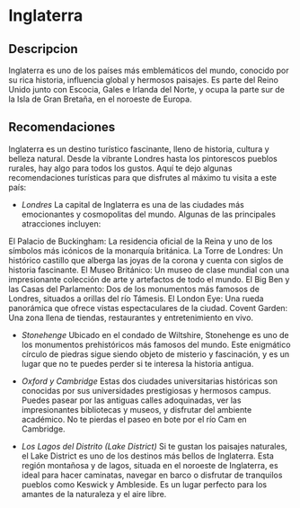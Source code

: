 # Inglaterra

## Descripcion
Inglaterra es uno de los países más emblemáticos del mundo, conocido por su rica historia, influencia global y hermosos paisajes. Es parte del Reino Unido junto con Escocia, Gales e Irlanda del Norte, y ocupa la parte sur de la Isla de Gran Bretaña, en el noroeste de Europa.

## Recomendaciones
Inglaterra es un destino turístico fascinante, lleno de historia, cultura y belleza natural. Desde la vibrante Londres hasta los pintorescos pueblos rurales, hay algo para todos los gustos. Aquí te dejo algunas recomendaciones turísticas para que disfrutes al máximo tu visita a este país:

- *Londres*
La capital de Inglaterra es una de las ciudades más emocionantes y cosmopolitas del mundo. Algunas de las principales atracciones incluyen:

El Palacio de Buckingham: La residencia oficial de la Reina y uno de los símbolos más icónicos de la monarquía británica.
La Torre de Londres: Un histórico castillo que alberga las joyas de la corona y cuenta con siglos de historia fascinante.
El Museo Británico: Un museo de clase mundial con una impresionante colección de arte y artefactos de todo el mundo.
El Big Ben y las Casas del Parlamento: Dos de los monumentos más famosos de Londres, situados a orillas del río Támesis.
El London Eye: Una rueda panorámica que ofrece vistas espectaculares de la ciudad.
Covent Garden: Una zona llena de tiendas, restaurantes y entretenimiento en vivo.

- *Stonehenge*
Ubicado en el condado de Wiltshire, Stonehenge es uno de los monumentos prehistóricos más famosos del mundo. Este enigmático círculo de piedras sigue siendo objeto de misterio y fascinación, y es un lugar que no te puedes perder si te interesa la historia antigua.

- *Oxford y Cambridge*
Estas dos ciudades universitarias históricas son conocidas por sus universidades prestigiosas y hermosos campus. Puedes pasear por las antiguas calles adoquinadas, ver las impresionantes bibliotecas y museos, y disfrutar del ambiente académico. No te pierdas el paseo en bote por el río Cam en Cambridge.

- *Los Lagos del Distrito (Lake District)*
Si te gustan los paisajes naturales, el Lake District es uno de los destinos más bellos de Inglaterra. Esta región montañosa y de lagos, situada en el noroeste de Inglaterra, es ideal para hacer caminatas, navegar en barco o disfrutar de tranquilos pueblos como Keswick y Ambleside. Es un lugar perfecto para los amantes de la naturaleza y el aire libre.